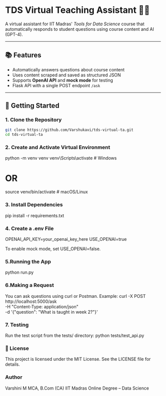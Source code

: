# TDS Virtual Teaching Assistant 🤖📘

A virtual assistant for IIT Madras' *Tools for Data Science* course that automatically responds to student questions using course content and AI (GPT-4).

---

## 📚 Features

- Automatically answers questions about course content
- Uses content scraped and saved as structured JSON
- Supports **OpenAI API** and **mock mode** for testing
- Flask API with a single POST endpoint `/ask`

---

## 🚀 Getting Started

### 1. Clone the Repository

```bash
git clone https://github.com/Varshukavi/tds-virtual-ta.git
cd tds-virtual-ta
```

### 2. Create and Activate Virtual Environment
python -m venv venv
venv\Scripts\activate        # Windows
# OR
source venv/bin/activate     # macOS/Linux

### 3. Install Dependencies
pip install -r requirements.txt

### 4. Create a .env File
OPENAI_API_KEY=your_openai_key_here
USE_OPENAI=true

To enable mock mode, set USE_OPENAI=false.

### 5.Running the App
python run.py

### 6.Making a Request
You can ask questions using curl or Postman.
Example:
curl -X POST http://localhost:5000/ask \
  -H "Content-Type: application/json" \
  -d '{"question": "What is taught in week 2?"}'

### 7. Testing
Run the test script from the tests/ directory:
python tests/test_api.py

### 📄 License
This project is licensed under the MIT License. See the LICENSE file for details.

### Author
Varshini M
MCA, B.Com (CA)
IIT Madras Online Degree – Data Science